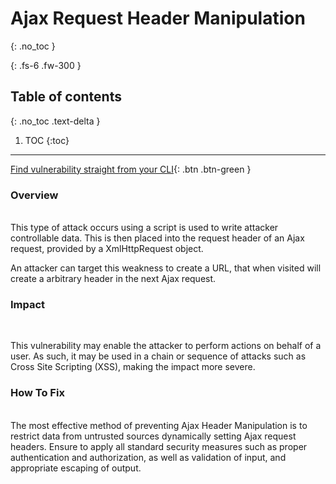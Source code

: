 # Ajax Request Header Manipulation 
{: .no_toc }

{: .fs-6 .fw-300 }

## Table of contents
{: .no_toc .text-delta }

1. TOC
{:toc}

---
[Find vulnerability straight from your CLI](https://www.contrastsecurity.com/developer/codesec/){: .btn .btn-green }

### Overview 
<br/>
This type of attack occurs using a script is used to write attacker controllable data. This is then placed into the request header of an Ajax request, provided by a XmlHttpRequest object.

An attacker can target this weakness to create a URL, that when visited will create a arbitrary header in the next Ajax request. 



### Impact 
<br/>

This vulnerability may enable the attacker to perform actions on behalf of a user. As such, it may be used in a chain or sequence of attacks such as Cross Site Scripting (XSS), making the impact more severe.


### How To Fix 
<br/>
The most effective method of preventing Ajax Header Manipulation is to restrict data from untrusted sources dynamically setting Ajax request headers. Ensure to apply all standard security measures such as proper authentication and authorization, as well as validation of input, and appropriate escaping of output.